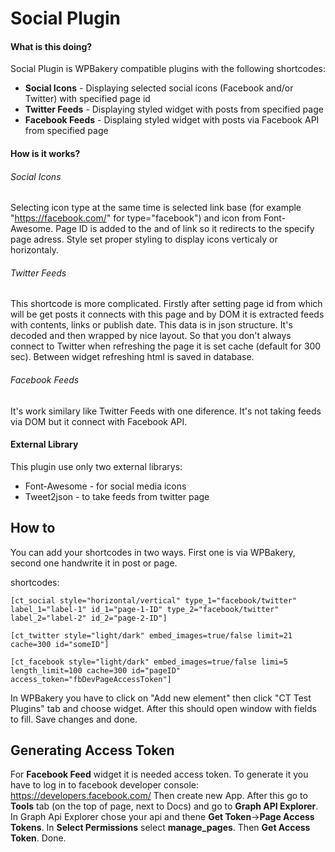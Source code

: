 # Social Plugin
#### What is this doing?
Social Plugin is WPBakery compatible plugins with the following shortcodes:
*  **Social Icons** - Displaying selected social icons (Facebook and/or Twitter) with specified page id
*  **Twitter Feeds** - Displaying styled widget with posts from specified page
*  **Facebook Feeds** - Displaing styled widget with posts via Facebook API from specified page

#### How is it works? 
###### Social Icons
Selecting icon type at the same time is selected link base (for example "https://facebook.com/" for type="facebook") and icon from Font-Awesome. Page ID is added to the and of link
so it redirects to the specify page adress.
Style set proper styling to display icons verticaly or horizontaly.

###### Twitter Feeds
This shortcode is more complicated. Firstly after setting page id from which will be get posts it connects with this page and by DOM it is extracted feeds with contents, links or publish date.
This data is in json structure. It's decoded and then wrapped by nice layout.
So that you don't always connect to Twitter when refreshing the page it is set cache (default for 300 sec).  Between widget refreshing html is saved in database.

###### Facebook Feeds
It's work similary like Twitter Feeds with one diference. It's not taking feeds via DOM but it connect with Facebook API.

#### External Library
This plugin use only two external librarys:
*  Font-Awesome - for social media icons
*  Tweet2json - to take feeds from twitter page

## How to
You can add your shortcodes in two ways. First one is via WPBakery, second one handwrite it in post or page.

shortcodes:

`[ct_social style="horizontal/vertical" type_1="facebook/twitter" label_1="label-1" id_1="page-1-ID" type_2="facebook/twitter" label_2="label-2" id_2="page-2-ID"]`

`[ct_twitter style="light/dark" embed_images=true/false limit=21 cache=300 id="someID"]`

`[ct_facebook style="light/dark" embed_images=true/false limi=5 length_limit=100 cache=300 id="pageID" access_token="fbDevPageAccessToken"]`

In WPBakery you have to click on "Add new element" then click "CT Test Plugins" tab and choose widget. After this should open window with fields to fill. Save changes and done.

## Generating Access Token
For **Facebook Feed** widget it is needed access token. To generate it you have to log in to facebook developer console: https://developers.facebook.com/
Then create new App. After this go to **Tools** tab (on the top of page, next to Docs) and go to **Graph API Explorer**.
In Graph Api Explorer chose your api and thene **Get Token**->**Page Access Tokens**. In **Select Permissions** select **manage_pages**. Then **Get Access Token**. Done.
